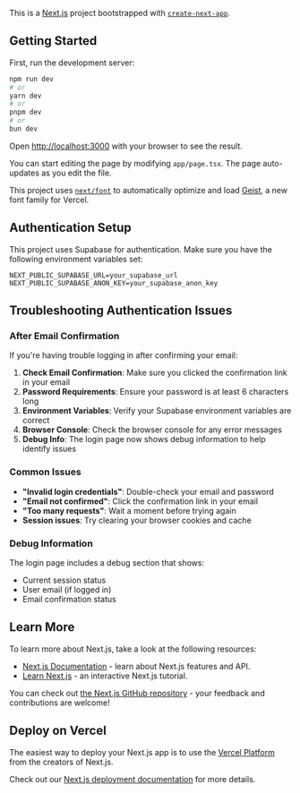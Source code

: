This is a [Next.js](https://nextjs.org) project bootstrapped with [`create-next-app`](https://nextjs.org/docs/app/api-reference/cli/create-next-app).

## Getting Started

First, run the development server:

```bash
npm run dev
# or
yarn dev
# or
pnpm dev
# or
bun dev
```

Open [http://localhost:3000](http://localhost:3000) with your browser to see the result.

You can start editing the page by modifying `app/page.tsx`. The page auto-updates as you edit the file.

This project uses [`next/font`](https://nextjs.org/docs/app/building-your-application/optimizing/fonts) to automatically optimize and load [Geist](https://vercel.com/font), a new font family for Vercel.

## Authentication Setup

This project uses Supabase for authentication. Make sure you have the following environment variables set:

```env
NEXT_PUBLIC_SUPABASE_URL=your_supabase_url
NEXT_PUBLIC_SUPABASE_ANON_KEY=your_supabase_anon_key
```

## Troubleshooting Authentication Issues

### After Email Confirmation

If you're having trouble logging in after confirming your email:

1. **Check Email Confirmation**: Make sure you clicked the confirmation link in your email
2. **Password Requirements**: Ensure your password is at least 6 characters long
3. **Environment Variables**: Verify your Supabase environment variables are correct
4. **Browser Console**: Check the browser console for any error messages
5. **Debug Info**: The login page now shows debug information to help identify issues

### Common Issues

- **"Invalid login credentials"**: Double-check your email and password
- **"Email not confirmed"**: Click the confirmation link in your email
- **"Too many requests"**: Wait a moment before trying again
- **Session issues**: Try clearing your browser cookies and cache

### Debug Information

The login page includes a debug section that shows:
- Current session status
- User email (if logged in)
- Email confirmation status

## Learn More

To learn more about Next.js, take a look at the following resources:

- [Next.js Documentation](https://nextjs.org/docs) - learn about Next.js features and API.
- [Learn Next.js](https://nextjs.org/learn) - an interactive Next.js tutorial.

You can check out [the Next.js GitHub repository](https://github.com/vercel/next.js) - your feedback and contributions are welcome!

## Deploy on Vercel

The easiest way to deploy your Next.js app is to use the [Vercel Platform](https://vercel.com/new?utm_medium=default-template&filter=next.js&utm_source=create-next-app&utm_campaign=create-next-app-readme) from the creators of Next.js.

Check out our [Next.js deployment documentation](https://nextjs.org/docs/app/building-your-application/deploying) for more details.
